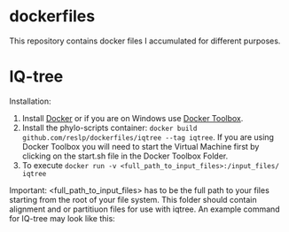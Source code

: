 dockerfiles
=========

This repository contains docker files I accumulated for different purposes.



IQ-tree
===================

Installation:
1. Install [Docker](http://www.docker.com) or if you are on Windows use [Docker Toolbox](https://www.docker.com/products/docker-toolbox).
2. Install the phylo-scripts container: `docker build github.com/reslp/dockerfiles/iqtree --tag iqtree`. If you are using Docker Toolbox you will need to start the Virtual Machine first by clicking on the start.sh file in the Docker Toolbox Folder.
3. To execute `docker run -v <full_path_to_input_files>:/input_files/ iqtree`

Important: <full_path_to_input_files> has to be the full path to your files starting from the root of your file system. This folder should contain alignment and or partitiuon files for use with iqtree.
An example command for IQ-tree may look like this:


